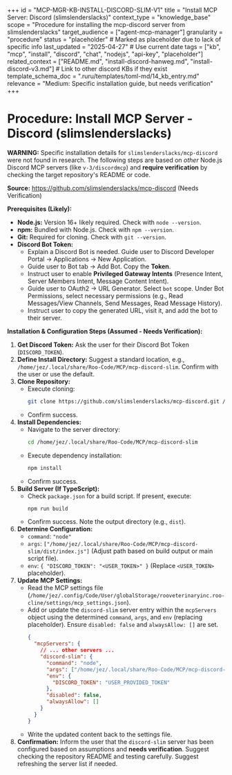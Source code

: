 +++
id = "MCP-MGR-KB-INSTALL-DISCORD-SLIM-V1"
title = "Install MCP Server: Discord (slimslenderslacks)"
context_type = "knowledge_base"
scope = "Procedure for installing the mcp-discord server from slimslenderslacks"
target_audience = ["agent-mcp-manager"]
granularity = "procedure"
status = "placeholder" # Marked as placeholder due to lack of specific info
last_updated = "2025-04-27" # Use current date
tags = ["kb", "mcp", "install", "discord", "chat", "nodejs", "api-key", "placeholder"]
related_context = ["README.md", "install-discord-hanweg.md", "install-discord-v3.md"] # Link to other discord KBs if they exist
template_schema_doc = ".ruru/templates/toml-md/14_kb_entry.md"
relevance = "Medium: Specific installation guide, but needs verification"
+++

# Procedure: Install MCP Server - Discord (slimslenderslacks)

**WARNING:** Specific installation details for `slimslenderslacks/mcp-discord` were not found in research. The following steps are based on *other* Node.js Discord MCP servers (like `v-3/discordmcp`) and **require verification** by checking the target repository's README or code.

**Source:** <https://github.com/slimslenderslacks/mcp-discord> (Needs Verification)

**Prerequisites (Likely):**

*   **Node.js:** Version 16+ likely required. Check with `node --version`.
*   **npm:** Bundled with Node.js. Check with `npm --version`.
*   **Git:** Required for cloning. Check with `git --version`.
*   **Discord Bot Token:**
    *   Explain a Discord Bot is needed. Guide user to Discord Developer Portal -> Applications -> New Application.
    *   Guide user to Bot tab -> Add Bot. Copy the **Token**.
    *   Instruct user to enable **Privileged Gateway Intents** (Presence Intent, Server Members Intent, Message Content Intent).
    *   Guide user to OAuth2 -> URL Generator. Select `bot` scope. Under Bot Permissions, select necessary permissions (e.g., Read Messages/View Channels, Send Messages, Read Message History).
    *   Instruct user to copy the generated URL, visit it, and add the bot to their server.

**Installation & Configuration Steps (Assumed - Needs Verification):**

1.  **Get Discord Token:** Ask the user for their Discord Bot Token (`DISCORD_TOKEN`).
2.  **Define Install Directory:** Suggest a standard location, e.g., `/home/jez/.local/share/Roo-Code/MCP/mcp-discord-slim`. Confirm with the user or use the default.
3.  **Clone Repository:**
    *   Execute cloning:
        ```bash
        git clone https://github.com/slimslenderslacks/mcp-discord.git /home/jez/.local/share/Roo-Code/MCP/mcp-discord-slim
        ```
    *   Confirm success.
4.  **Install Dependencies:**
    *   Navigate to the server directory:
        ```bash
        cd /home/jez/.local/share/Roo-Code/MCP/mcp-discord-slim
        ```
    *   Execute dependency installation:
        ```bash
        npm install
        ```
    *   Confirm success.
5.  **Build Server (If TypeScript):**
    *   Check `package.json` for a build script. If present, execute:
        ```bash
        npm run build
        ```
    *   Confirm success. Note the output directory (e.g., `dist`).
6.  **Determine Configuration:**
    *   `command`: `"node"`
    *   `args`: `["/home/jez/.local/share/Roo-Code/MCP/mcp-discord-slim/dist/index.js"]` (Adjust path based on build output or main script file).
    *   `env`: `{ "DISCORD_TOKEN": "<USER_TOKEN>" }` (Replace `<USER_TOKEN>` placeholder).
7.  **Update MCP Settings:**
    *   Read the MCP settings file (`/home/jez/.config/Code/User/globalStorage/rooveterinaryinc.roo-cline/settings/mcp_settings.json`).
    *   Add or update the `discord-slim` server entry within the `mcpServers` object using the determined `command`, `args`, and `env` (replacing placeholder). Ensure `disabled: false` and `alwaysAllow: []` are set.
        ```json
        {
          "mcpServers": {
            // ... other servers ...
            "discord-slim": {
              "command": "node",
              "args": ["/home/jez/.local/share/Roo-Code/MCP/mcp-discord-slim/dist/index.js"], // Verify path
              "env": {
                "DISCORD_TOKEN": "USER_PROVIDED_TOKEN"
              },
              "disabled": false,
              "alwaysAllow": []
            }
          }
        }
        ```
    *   Write the updated content back to the settings file.
8.  **Confirmation:** Inform the user that the `discord-slim` server has been configured based on assumptions and **needs verification**. Suggest checking the repository README and testing carefully. Suggest refreshing the server list if needed.
